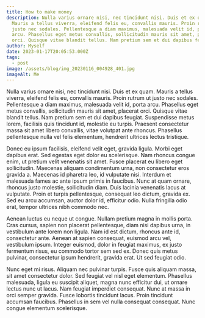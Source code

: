 ```yaml
---
title: How to make money
description: Nulla varius ornare nisi, nec tincidunt nisi. Duis et ex quam.
  Mauris a tellus viverra, eleifend felis eu, convallis mauris. Proin rutrum ut
  justo nec sodales. Pellentesque a diam maximus, malesuada velit id, porta
  arcu. Phasellus eget metus convallis, sollicitudin mauris sit amet, placerat
  orci. Quisque vitae blandit tellus. Nam pretium sem et dui dapibus feugiat.
author: Myself
date: 2023-01-17T20:05:53.000Z
tags:
  - post
image: /assets/blog/img_20230116_004928_401.jpg
imageAlt: Me
---
```



Nulla varius ornare nisi, nec tincidunt nisi. Duis et ex quam. Mauris a tellus viverra, eleifend felis eu, convallis mauris. Proin rutrum ut justo nec sodales. Pellentesque a diam maximus, malesuada velit id, porta arcu. Phasellus eget metus convallis, sollicitudin mauris sit amet, placerat orci. Quisque vitae blandit tellus. Nam pretium sem et dui dapibus feugiat. Suspendisse metus lorem, facilisis quis tincidunt id, molestie eu turpis. Praesent consectetur massa sit amet libero convallis, vitae volutpat ante rhoncus. Phasellus pellentesque nulla vel felis elementum, hendrerit ultrices lectus tristique.

Donec eu ipsum facilisis, eleifend velit eget, gravida ligula. Morbi eget dapibus erat. Sed egestas eget dolor eu scelerisque. Nam rhoncus congue enim, ut pretium velit venenatis sit amet. Fusce placerat eu libero eget sollicitudin. Maecenas aliquam condimentum urna, non consectetur eros gravida a. Maecenas id pharetra leo, id vulputate nisi. Interdum et malesuada fames ac ante ipsum primis in faucibus. Nunc at quam ornare, rhoncus justo molestie, sollicitudin diam. Duis lacinia venenatis lacus at vulputate. Proin et turpis pellentesque, consequat leo dictum, gravida ex. Sed eu arcu accumsan, auctor dolor id, efficitur odio. Nulla fringilla odio erat, tempor ultrices nibh commodo nec.

Aenean luctus eu neque ut congue. Nullam pretium magna in mollis porta. Cras cursus, sapien non placerat pellentesque, diam nisi dapibus urna, in vestibulum ante lorem non ligula. Nam id est dictum, rhoncus ante id, consectetur ante. Aenean at sapien consequat, euismod arcu vel, vestibulum ipsum. Integer euismod, dolor in feugiat maximus, ex justo fermentum risus, eu commodo tortor sem sed ex. Donec quis metus pulvinar, consectetur ipsum hendrerit, gravida erat. Ut sed feugiat odio.

Nunc eget mi risus. Aliquam nec pulvinar turpis. Fusce quis aliquam massa, sit amet consectetur dolor. Sed feugiat vel nisl eget elementum. Phasellus malesuada, ligula eu suscipit aliquet, magna nunc efficitur dui, ut ornare lectus nunc ut lacus. Nam feugiat imperdiet consequat. Nunc at massa in orci semper gravida. Fusce lobortis tincidunt lacus. Proin tincidunt accumsan faucibus. Phasellus in sem vel nulla consequat consequat. Nunc congue elementum scelerisque.